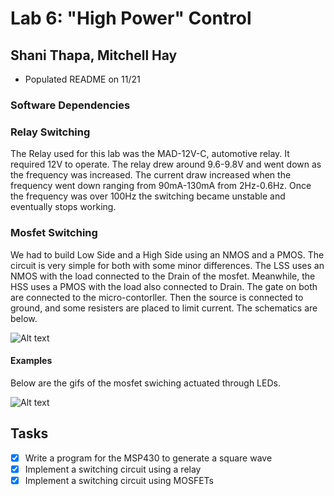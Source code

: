 # Lab 6: "High Power" Control
## Shani Thapa, Mitchell Hay
* Populated README on 11/21

### Software Dependencies


### Relay Switching 
The Relay used for this lab was the MAD-12V-C, automotive relay. It required 12V to operate. The relay drew around 9.6-9.8V and went down as the frequency was increased. The current draw increased when the frequency went down ranging from 90mA-130mA from 2Hz-0.6Hz. Once the frequency was over 100Hz the switching became unstable and eventually stops working. 

### Mosfet Switching 
We had to build Low Side and a High Side using an NMOS and a PMOS. The circuit is very simple for both with some minor differences. The LSS uses an NMOS with the load connected to the Drain of the mosfet. Meanwhile, the HSS uses a PMOS with the load also connected to Drain. The gate on both are connected to the micro-contorller. Then the source is connected to ground, and some resisters are placed to limit current. The schematics are below. 

![Alt text](https://user-images.githubusercontent.com/31711430/33403750-9410471c-d52f-11e7-9760-08b14539a200.PNG)

#### Examples
Below are the gifs of the mosfet swiching actuated through LEDs.

![Alt text](https://user-images.githubusercontent.com/31711430/33402326-34781f8c-d52a-11e7-8809-f35d6e29d003.gif)

## Tasks
* [x] Write a program for the MSP430 to generate a square wave
* [x] Implement a switching circuit using a relay
* [x] Implement a switching circuit using MOSFETs
